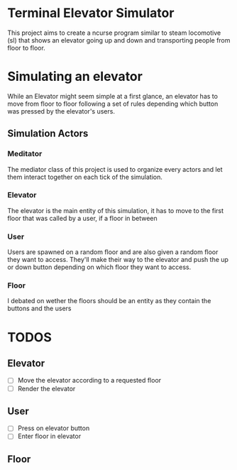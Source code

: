 # Terminal Elevator Simulator
This project aims to create a ncurse program similar to steam locomotive (sl) that
shows an elevator going up and down and transporting people from floor to floor.


# Simulating an elevator
While an Elevator might seem simple at a first glance, an elevator has to move from floor
to floor following a set of rules depending which button was pressed by the elevator's
users.

## Simulation Actors
### Meditator
The mediator class of this project is used to organize every actors and let them interact
together on each tick of the simulation.

### Elevator
The elevator is the main entity of this simulation, it has to move to the first floor that
was called by a user, if a floor in between 

### User
Users are spawned on a random floor and are also given a random floor they want to access.
They'll make their way to the elevator and push the up or down button depending on which
floor they want to access.

### Floor
I debated on wether the floors should be an entity as they contain the buttons and the users

# TODOS
## Elevator
- [ ] Move the elevator according to a requested floor
- [ ] Render the elevator

## User
- [ ] Press on elevator button
- [ ] Enter floor in elevator

## Floor

